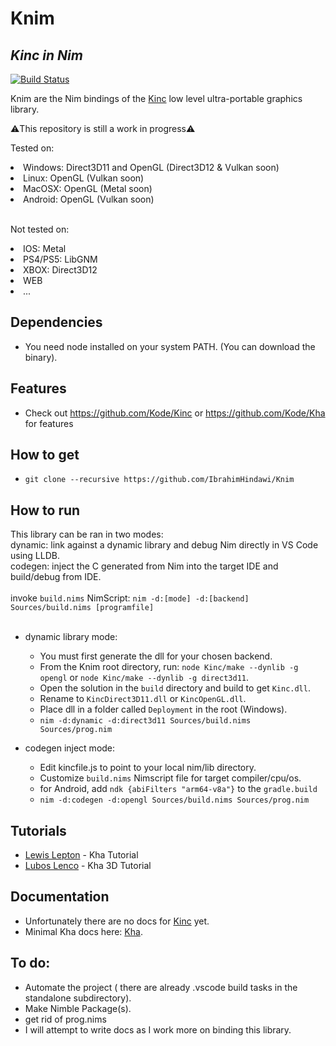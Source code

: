 # Knim
## _Kinc in Nim_

[![Build Status](https://travis-ci.org/joemccann/dillinger.svg?branch=master)](https://travis-ci.org/joemccann/dillinger)

Knim are the Nim bindings of the [Kinc](https://github.com/Kode/Kinc) low level ultra-portable graphics library.

⚠️This repository is still a work in progress⚠️

Tested on:
<li>Windows: Direct3D11 and OpenGL (Direct3D12 & Vulkan soon)</li> 
<li>Linux: OpenGL (Vulkan soon)</li>
<li>MacOSX: OpenGL (Metal soon)</li>
<li>Android: OpenGL (Vulkan soon)</li>

<br>Not tested on:
<li>IOS: Metal</li>
<li>PS4/PS5: LibGNM</li>
<li>XBOX: Direct3D12</li>
<li>WEB</li>
<li>...</li>

## Dependencies

- You need node installed on your system PATH. (You can download the binary).

## Features

- Check out https://github.com/Kode/Kinc or  https://github.com/Kode/Kha for features

## How to get

- ```git clone --recursive https://github.com/IbrahimHindawi/Knim```

## How to run

This library can be ran in two modes:<br>
dynamic: link against a dynamic library and debug Nim directly in VS Code using LLDB.<br>
codegen: inject the C generated from Nim into the target IDE and build/debug from IDE.<br><br>
invoke ```build.nims``` NimScript: ```nim -d:[mode] -d:[backend] Sources/build.nims [programfile]```<br><br>
- dynamic library mode:
    - You must first generate the dll for your chosen backend.
    - From the Knim root directory, run: ```node Kinc/make --dynlib -g opengl``` or ```node Kinc/make --dynlib -g direct3d11```.
    - Open the solution in the ```build``` directory and build to get ```Kinc.dll```.
    - Rename to ```KincDirect3D11.dll``` or ```KincOpenGL.dll```.
    - Place dll in a folder called ```Deployment``` in the root (Windows).
    - ```nim -d:dynamic -d:direct3d11 Sources/build.nims Sources/prog.nim```

- codegen inject mode:
    - Edit kincfile.js to point to your local nim/lib directory.
    - Customize ```build.nims``` Nimscript file for target compiler/cpu/os.
    - for Android, add ```ndk {abiFilters "arm64-v8a"}``` to the ```gradle.build```
    - ```nim -d:codegen -d:opengl Sources/build.nims Sources/prog.nim```

## Tutorials

- [Lewis Lepton](https://www.youtube.com/playlist?list=PL4neAtv21WOmmR5mKb7TQvEQHpMh1h0po) - Kha Tutorial
- [Lubos Lenco](https://github.com/luboslenco/kha3d_examples/wiki) - Kha 3D Tutorial

## Documentation

- Unfortunately there are no docs for [Kinc](https://github.com/Kode/Kinc) yet.
- Minimal Kha docs here: [Kha](http://kha.tech/).

## To do:
- Automate the project ( there are already .vscode build tasks in the standalone subdirectory).
- Make Nimble Package(s).
- get rid of prog.nims
- I will attempt to write docs as I work more on binding this library.
